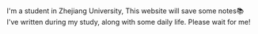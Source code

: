 I'm a student in Zhejiang University, This website will save some notes📚  I've written during my study, along with some daily life. Please wait for me!